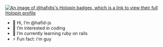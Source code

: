 [![An image of @hafidjs's Holopin badges, which is a link to view their full Holopin profile](https://holopin.me/hafidjs)](https://holopin.io/@hafidjs)

- 👋 Hi, I’m @hafid-js
- 👀 I’m interested in coding
- 🌱 I’m currently learning ruby on rails
- ⚡ Fun fact: i'm guy

<!---
hafid-js/hafid-js is a ✨ special ✨ repository because its `README.md` (this file) appears on your GitHub profile.
You can click the Preview link to take a look at your changes.
--->
